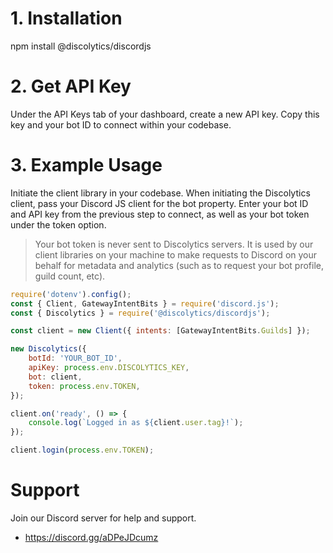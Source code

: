# 1. Installation

npm install @discolytics/discordjs

# 2. Get API Key

Under the API Keys tab of your dashboard, create a new API key. Copy this key and your bot ID to connect within your codebase.

# 3. Example Usage

Initiate the client library in your codebase. When initiating the Discolytics client, pass your Discord JS client for the bot property. Enter your bot ID and API key from the previous step to connect, as well as your bot token under the token option.

> Your bot token is never sent to Discolytics servers. It is used by our client libraries on your machine to make requests to Discord on your behalf for metadata and analytics (such as to request your bot profile, guild count, etc).

```js
require('dotenv').config();
const { Client, GatewayIntentBits } = require('discord.js');
const { Discolytics } = require('@discolytics/discordjs');

const client = new Client({ intents: [GatewayIntentBits.Guilds] });

new Discolytics({
	botId: 'YOUR_BOT_ID',
	apiKey: process.env.DISCOLYTICS_KEY,
	bot: client,
	token: process.env.TOKEN,
});

client.on('ready', () => {
	console.log(`Logged in as ${client.user.tag}!`);
});

client.login(process.env.TOKEN);
```

# Support

Join our Discord server for help and support.

- https://discord.gg/aDPeJDcumz
